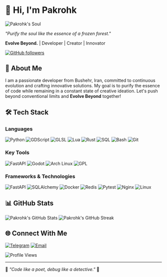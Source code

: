 # 👋 Hi, I'm Pakrohk

![Pakrohk's Soul](https://github.com/Pakrohk/Pakrohk/raw/main/assets/logo.gif)

*"Purify the soul like the essence of a frozen forest."*

**Evolve Beyond.** | Developer | Creator | Innovator

[![GitHub followers](https://img.shields.io/github/followers/Pakrohk?style=social)](https://github.com/Pakrohk)

## 🌟 About Me
I am a passionate developer from Bushehr, Iran, committed to continuous evolution and crafting innovative solutions. My goal is to purify the essence of code while remaining in a constant state of creative ideation. Let's push beyond conventional limits and **Evolve Beyond** together!

## 🛠️ Tech Stack

### Languages
![Python](https://cdn.jsdelivr.net/gh/devicons/devicon/icons/python/python-original.svg)
![GDScript](https://cdn.jsdelivr.net/gh/devicons/devicon/icons/godot/godot-original.svg)
![GLSL](https://cdn.jsdelivr.net/gh/devicons/devicon/icons/opengl/opengl-original.svg)
![Lua](https://cdn.jsdelivr.net/gh/devicons/devicon/icons/lua/lua-original.svg)
![Rust](https://cdn.jsdelivr.net/gh/devicons/devicon@latest/icons/rust/rust-original.svg)
![SQL](https://cdn.jsdelivr.net/gh/devicons/devicon/icons/postgresql/postgresql-original.svg)
![Bash](https://cdn.jsdelivr.net/gh/devicons/devicon/icons/bash/bash-original.svg)
![Git](https://cdn.jsdelivr.net/gh/devicons/devicon/icons/git/git-original.svg)

### Key Tools
![FastAPI](https://img.shields.io/badge/FastAPI-009688?style=flat-square&logo=fastapi&logoColor=white)
![Godot](https://img.shields.io/badge/Godot-3581C3?style=flat-square&logo=godotengine&logoColor=white)
![Arch Linux](https://img.shields.io/badge/Arch_Linux-1793D1?style=flat-square&logo=archlinux&logoColor=white)
![GPL](https://img.shields.io/badge/GPL-000000?style=flat-square&logo=gpl&logoColor=white)

### Frameworks & Technologies
![FastAPI](https://cdn.jsdelivr.net/gh/devicons/devicon/icons/fastapi/fastapi-original.svg)
![SQLAlchemy](https://cdn.jsdelivr.net/gh/devicons/devicon/icons/sqlalchemy/sqlalchemy-original.svg)
![Docker](https://cdn.jsdelivr.net/gh/devicons/devicon/icons/docker/docker-original.svg)
![Redis](https://cdn.jsdelivr.net/gh/devicons/devicon/icons/redis/redis-original.svg)
![Pytest](https://cdn.jsdelivr.net/gh/devicons/devicon/icons/pytest/pytest-original.svg)
![Nginx](https://cdn.jsdelivr.net/gh/devicons/devicon/icons/nginx/nginx-original.svg)
![Linux](https://cdn.jsdelivr.net/gh/devicons/devicon/icons/linux/linux-original.svg)

## 📊 GitHub Stats

![Pakrohk's GitHub Stats](https://github-readme-stats.vercel.app/api?username=Pakrohk&show_icons=true&theme=tokyonight)
![Pakrohk's GitHub Streak](https://github-readme-streak-stats.herokuapp.com/?user=Pakrohk&theme=tokyonight)

## 🌐 Connect With Me

[![Telegram](https://img.shields.io/badge/Telegram-2CA5E0?style=for-the-badge&logo=telegram&logoColor=white)](https://t.me/YourTelegramHandle)
[![Email](https://img.shields.io/badge/Email-D14836?style=for-the-badge&logo=gmail&logoColor=white)](mailto:your.email@example.com)

![Profile Views](https://komarev.com/ghpvc/?username=Pakrohk&style=flat-square&color=blue)

---

🌲 *"Code like a poet, debug like a detective."* 🌲
